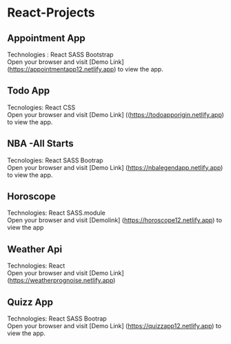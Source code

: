 # React-Projects

## Appointment App
Technologies : React SASS Bootstrap
<br/>
Open your browser and visit [Demo Link] (https://appointmentapp12.netlify.app) to view the app.

## Todo App
Tecnologies: React CSS
<br/>
Open your browser and visit [Demo Link] ((https://todoapporigin.netlify.app) to view the app.



## NBA -All Starts
Tecnologies: React SASS Bootrap
<br/>
Open your browser and visit [Demo Link] (https://nbalegendapp.netlify.app) to view the app.

## Horoscope
Technologies: React SASS.module 
<br/>
Open your browser and visit [Demolink] (https://horoscope12.netlify.app) to view the app

## Weather Api

Technologies: React 
<br/>
 Open your browser and visit  [Demo Link] (https://weatherprognoise.netlify.app)

## Quizz App
Technologies: React SASS Bootrap
<br/>
Open your browser and visit [Demo Link] (https://quizzapp12.netlify.app) to view the app.
